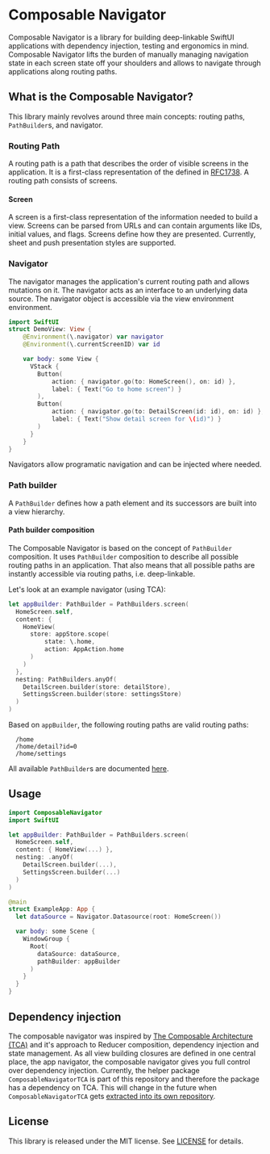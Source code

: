 # Composable Navigator
Composable Navigator is a library for building deep-linkable SwiftUI applications with dependency injection, testing and ergonomics in mind. Composable Navigator lifts the burden of manually managing navigation state in each screen state off your shoulders and allows to navigate through applications along routing paths. 

## What is the Composable Navigator?
This library mainly revolves around three main concepts: routing paths, `PathBuilder`s, and navigator. 

### **Routing Path**
A routing path is a path that describes the order of visible screens in the  application. It is a first-class representation of the <url-path> defined in [RFC1738](https://tools.ietf.org/html/rfc1738#section-3.1). A routing path consists of screens.

#### **Screen**
A screen is a first-class representation of the information needed to build a view. Screens can be parsed from URLs and can contain arguments like IDs, initial values, and flags. Screens define how they are presented. Currently, sheet and push presentation styles are supported.

### **Navigator**
The navigator manages the application's current routing path and allows mutations on it. The navigator acts as an interface to an underlying data source. The navigator object is accessible via the view environment environment.

```swift
import SwiftUI
struct DemoView: View {
    @Environment(\.navigator) var navigator
    @Environment(\.currentScreenID) var id

    var body: some View {
      VStack {
        Button(
            action: { navigator.go(to: HomeScreen(), on: id) },
            label: { Text("Go to home screen") }
        ),
        Button(
            action: { navigator.go(to: DetailScreen(id: id), on: id) },
            label: { Text("Show detail screen for \(id)") }
        )
      }
    }
}
```

Navigators allow programatic navigation and can be injected where needed. 

### **Path builder**
A `PathBuilder` defines how a path element and its successors are built into a view hierarchy.

#### Path builder composition
The Composable Navigator is based on the concept of `PathBuilder` composition. It uses `PathBuilder` composition to describe all possible routing paths in an application. That also means that all possible paths are instantly accessible via routing paths, i.e. deep-linkable.

Let's look at an example navigator (using TCA):

```swift
let appBuilder: PathBuilder = PathBuilders.screen(
  HomeScreen.self,
  content: {
    HomeView(
      store: appStore.scope(
          state: \.home,
          action: AppAction.home
      )
    )
  },
  nesting: PathBuilders.anyOf(
    DetailScreen.builder(store: detailStore),
    SettingsScreen.builder(store: settingsStore)
  )
)
```

Based on `appBuilder`, the following routing paths are valid routing paths:
```
  /home
  /home/detail?id=0
  /home/settings
```

All available `PathBuilder`s are documented [here](https://github.com/Bahn-X/swift-composable-navigator/wiki/PathBuilders).

## Usage
```swift
import ComposableNavigator
import SwiftUI

let appBuilder: PathBuilder = PathBuilders.screen(
  HomeScreen.self,
  content: { HomeView(...) },
  nesting: .anyOf(
    DetailScreen.builder(...),
    SettingsScreen.builder(...)
  )
)

@main
struct ExampleApp: App {
  let dataSource = Navigator.Datasource(root: HomeScreen())

  var body: some Scene {
    WindowGroup {
      Root(
        dataSource: dataSource,
        pathBuilder: appBuilder
      )
    }
  }
}
```

## Dependency injection 
The composable navigator was inspired by [The Composable Architecture (TCA)](https://github.com/pointfreeco/swift-composable-architecture) and it's approach to Reducer composition, dependency injection and state management. As all view building closures are defined in one central place, the app navigator, the composable navigator gives you full control over dependency injection. Currently, the helper package `ComposableNavigatorTCA` is part of this repository and therefore the package has a dependency on TCA. This will change in the future when `ComposableNavigatorTCA` gets [extracted into its own repository](https://github.com/Bahn-X/swift-composable-navigator/issues/12).

## License
This library is released under the MIT license. See [LICENSE](LICENSE) for details.
